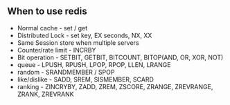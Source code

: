 ## When to use redis

* Normal cache - set / get
* Distributed Lock - set key, EX seconds, NX, XX
* Same Session store when multiple servers
* Counter/rate limit - INCRBY
* Bit operation - SETBIT, GETBIT, BITCOUNT, BITOP(AND, OR, XOR, NOT)
* queue - LPUSH, RPUSH, LPOP, RPOP, LLEN, LRANGE
* random - SRANDMEMBER / SPOP
* like/dislike - SADD, SREM, SISMEMBER, SCARD
* ranking - ZINCRYBY, ZADD, ZREM, ZSCORE, ZRANGE, ZREVRANGE, ZRANK, ZREVRANK